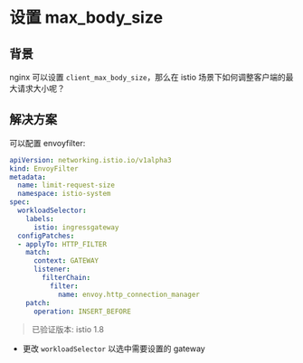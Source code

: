 # 设置 max_body_size

## 背景

nginx 可以设置 `client_max_body_size`，那么在 istio 场景下如何调整客户端的最大请求大小呢？

## 解决方案

可以配置 envoyfilter:

```yaml
apiVersion: networking.istio.io/v1alpha3
kind: EnvoyFilter
metadata:
  name: limit-request-size
  namespace: istio-system
spec:
  workloadSelector:
    labels:
      istio: ingressgateway
  configPatches:
  - applyTo: HTTP_FILTER
    match:
      context: GATEWAY
      listener:
        filterChain:
          filter:
            name: envoy.http_connection_manager
    patch:
      operation: INSERT_BEFORE
```
> 已验证版本: istio 1.8

* 更改 `workloadSelector` 以选中需要设置的 gateway